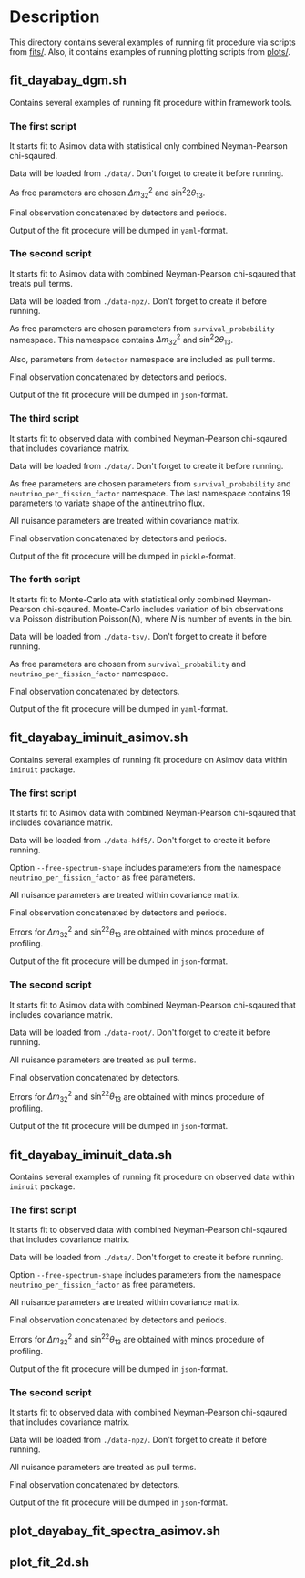 # Description

This directory contains several examples of running fit procedure via scripts from [fits/](fits). Also, it contains examples of running plotting scripts from [plots/](plots).

## fit_dayabay_dgm.sh

Contains several examples of running fit procedure within framework tools.

### The first script

It starts fit to Asimov data with statistical only combined Neyman-Pearson chi-sqaured.

Data will be loaded from `./data/`. Don't forget to create it before running.

As free parameters are chosen $\Delta m^2_{32}$ and $\sin^2 2\theta_{13}$.

Final observation concatenated by detectors and periods.

Output of the fit procedure will be dumped in `yaml`-format.

### The second script

It starts fit to Asimov data with combined Neyman-Pearson chi-sqaured that treats pull terms.

Data will be loaded from `./data-npz/`. Don't forget to create it before running.

As free parameters are chosen parameters from `survival_probability` namespace. This namespace contains $\Delta m^2_{32}$ and $\sin^2 2\theta_{13}$.

Also, parameters from `detector` namespace are included as pull terms.

Final observation concatenated by detectors and periods.

Output of the fit procedure will be dumped in `json`-format.

### The third script

It starts fit to observed data with combined Neyman-Pearson chi-sqaured that includes covariance matrix.

Data will be loaded from `./data/`. Don't forget to create it before running.

As free parameters are chosen parameters from `survival_probability` and `neutrino_per_fission_factor` namespace. The last namespace contains 19 parameters to variate shape of the antineutrino flux.

All nuisance parameters are treated within covariance matrix.

Final observation concatenated by detectors and periods.

Output of the fit procedure will be dumped in `pickle`-format.


### The forth script

It starts fit to Monte-Carlo ata with statistical only combined Neyman-Pearson chi-sqaured. Monte-Carlo includes variation of bin observations via Poisson distribution $\mathrm{Poisson}(N)$, where $N$ is number of events in the bin.

Data will be loaded from `./data-tsv/`. Don't forget to create it before running.

As free parameters are chosen from `survival_probability` and `neutrino_per_fission_factor` namespace.

Final observation concatenated by detectors.

Output of the fit procedure will be dumped in `yaml`-format.


## fit_dayabay_iminuit_asimov.sh

Contains several examples of running fit procedure on Asimov data within `iminuit` package.

### The first script

It starts fit to Asimov data with combined Neyman-Pearson chi-sqaured that includes covariance matrix.

Data will be loaded from `./data-hdf5/`. Don't forget to create it before running.

Option `--free-spectrum-shape` includes parameters from the namespace `neutrino_per_fission_factor` as free parameters.

All nuisance parameters are treated within covariance matrix.

Final observation concatenated by detectors and periods.

Errors for $\Delta m^2_{32}$ and $\sin^22\theta_{13}$ are obtained with minos procedure of profiling.

Output of the fit procedure will be dumped in `json`-format.

### The second script

It starts fit to Asimov data with combined Neyman-Pearson chi-sqaured that includes covariance matrix.

Data will be loaded from `./data-root/`. Don't forget to create it before running.

All nuisance parameters are treated as pull terms.

Final observation concatenated by detectors.

Errors for $\Delta m^2_{32}$ and $\sin^22\theta_{13}$ are obtained with minos procedure of profiling.

Output of the fit procedure will be dumped in `json`-format.

## fit_dayabay_iminuit_data.sh

Contains several examples of running fit procedure on observed data within `iminuit` package.

### The first script

It starts fit to observed data with combined Neyman-Pearson chi-sqaured that includes covariance matrix.

Data will be loaded from `./data/`. Don't forget to create it before running.

Option `--free-spectrum-shape` includes parameters from the namespace `neutrino_per_fission_factor` as free parameters.

All nuisance parameters are treated within covariance matrix.

Final observation concatenated by detectors and periods.

Errors for $\Delta m^2_{32}$ and $\sin^22\theta_{13}$ are obtained with minos procedure of profiling.

Output of the fit procedure will be dumped in `json`-format.

### The second script

It starts fit to observed data with combined Neyman-Pearson chi-sqaured that includes covariance matrix.

Data will be loaded from `./data-npz/`. Don't forget to create it before running.

All nuisance parameters are treated as pull terms.

Final observation concatenated by detectors.

Output of the fit procedure will be dumped in `json`-format.


## plot_dayabay_fit_spectra_asimov.sh

## plot_fit_2d.sh

